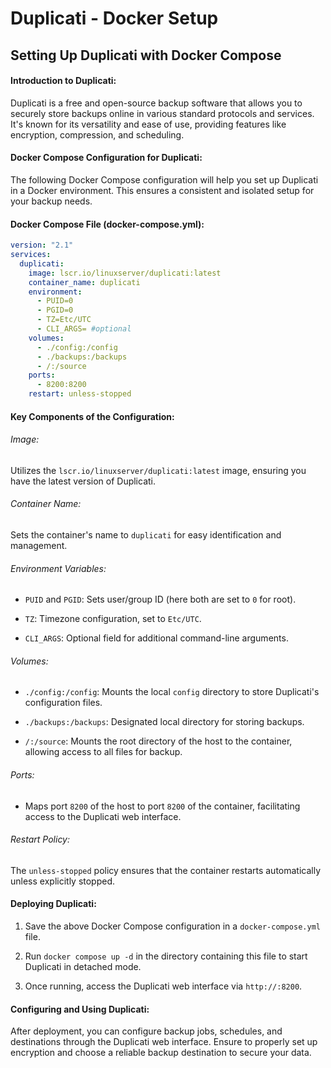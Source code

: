 # Duplicati - Docker Setup

## Setting Up Duplicati with Docker Compose

#### Introduction to Duplicati: 

Duplicati is a free and open-source backup software that allows you to securely store backups online in various standard protocols and services. It's known for its versatility and ease of use, providing features like encryption, compression, and scheduling.

#### Docker Compose Configuration for Duplicati:

The following Docker Compose configuration will help you set up Duplicati in a Docker environment. This ensures a consistent and isolated setup for your backup needs.

#### Docker Compose File (docker-compose.yml):

```yaml
version: "2.1"
services:
  duplicati:
    image: lscr.io/linuxserver/duplicati:latest
    container_name: duplicati
    environment:
      - PUID=0
      - PGID=0
      - TZ=Etc/UTC
      - CLI_ARGS= #optional
    volumes:
      - ./config:/config
      - ./backups:/backups
      - /:/source
    ports:
      - 8200:8200
    restart: unless-stopped
```

#### Key Components of the Configuration:

###### Image: 

Utilizes the <code>lscr.io/linuxserver/duplicati:latest</code> image, ensuring you have the latest version of Duplicati.

###### Container Name:

Sets the container's name to <code>duplicati</code> for easy identification and management.

###### Environment Variables:

* <code>PUID</code> and <code>PGID</code>: Sets user/group ID (here both are set to <code>0</code> for root).

* <code>TZ</code>: Timezone configuration, set to <code>Etc/UTC</code>.

* <code>CLI_ARGS</code>: Optional field for additional command-line arguments.

###### Volumes:

* <code>./config:/config</code>: Mounts the local <code>config</code> directory to store Duplicati's configuration files.

* <code>./backups:/backups</code>: Designated local directory for storing backups.

* <code>/:/source</code>: Mounts the root directory of the host to the container, allowing access to all files for backup.

###### Ports: 

* Maps port <code>8200</code> of the host to port <code>8200</code> of the container, facilitating access to the Duplicati web interface.

###### Restart Policy: 

The <code>unless-stopped</code> policy ensures that the container restarts automatically unless explicitly stopped.

#### Deploying Duplicati:

1. Save the above Docker Compose configuration in a <code>docker-compose.yml</code> file.

2. Run <code>docker compose up -d</code> in the directory containing this file to start Duplicati in detached mode.

3. Once running, access the Duplicati web interface via <code>http://<host-ip>:8200</code>.

#### Configuring and Using Duplicati: 

After deployment, you can configure backup jobs, schedules, and destinations through the Duplicati web interface. Ensure to properly set up encryption and choose a reliable backup destination to secure your data.